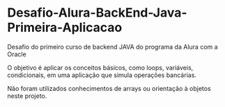 # Desafio-Alura-BackEnd-Java-Primeira-Aplicacao
Desafio do primeiro curso de backend JAVA do programa da Alura com a Oracle

O objetivo é aplicar os conceitos básicos, como loops, variáveis, condicionais, em uma aplicação que simula operações bancárias.

Não foram utilizados conhecimentos de arrays ou orientação à objetos neste projeto.
